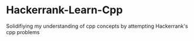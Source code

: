 # Hackerrank-Learn-Cpp

Solidifiying my understanding of cpp concepts by attempting Hackerrank's cpp problems
